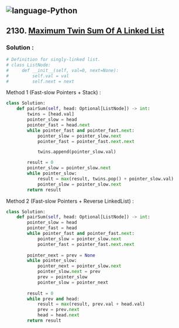 ![language-Python](https://img.shields.io/badge/Python-ffd43b?style=for-the-badge&logo=PYTHON)
---

## 2130. [Maximum Twin Sum Of A Linked List](https://leetcode.com/problems/maximum-twin-sum-of-a-linked-list)

### Solution :

```python
# Definition for singly-linked list.
# class ListNode:
#     def __init__(self, val=0, next=None):
#         self.val = val
#         self.next = next
```

Method 1 (Fast-slow Pointers + Stack) :
```python
class Solution:
    def pairSum(self, head: Optional[ListNode]) -> int:
        twins = [head.val]
        pointer_slow = head
        pointer_fast = head.next
        while pointer_fast and pointer_fast.next:
            pointer_slow = pointer_slow.next
            pointer_fast = pointer_fast.next.next

            twins.append(pointer_slow.val)

        result = 0
        pointer_slow = pointer_slow.next
        while pointer_slow:
            result = max(result, twins.pop() + pointer_slow.val)
            pointer_slow = pointer_slow.next
        return result
```

Method 2 (Fast-slow Pointers + Reverse LinkedList) :
```python
class Solution:
    def pairSum(self, head: Optional[ListNode]) -> int:
        pointer_slow = head
        pointer_fast = head
        while pointer_fast and pointer_fast.next:
            pointer_slow = pointer_slow.next
            pointer_fast = pointer_fast.next.next
        
        pointer_next = prev = None
        while pointer_slow:
            pointer_next = pointer_slow.next
            pointer_slow.next = prev
            prev = pointer_slow
            pointer_slow = pointer_next
        
        result = 0
        while prev and head:
            result = max(result, prev.val + head.val)
            prev = prev.next
            head = head.next
        return result
```
